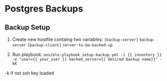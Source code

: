 # Postgres Backups
## Backup Setup
1. Create new hostfile containg two variables:
`[backup-server]`
`backup-server`
`[backup-client]`
`server-to-be-backed-up`


2. Run playbook:
`ansible-playbook setup-backup.yml -i {{ inventory }} -e "user={{ your_user }} backed_server={{ desired backup name}}" -kK`

-k if not ssh key loaded

